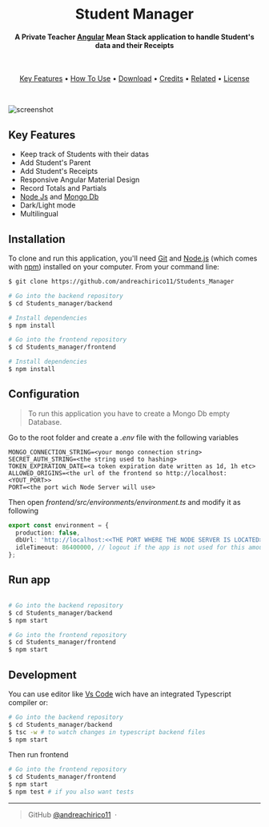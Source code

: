 <h1 align="center">
  <br>
  Student Manager
  <br>
</h1>

<h4 align="center">A Private Teacher <a href="https://angular.io/" target="_blank">Angular</a> Mean Stack application to handle Student's data and their Receipts</h4>

<br>

<p align="center">
  <a href="#key-features">Key Features</a> •
  <a href="#how-to-use">How To Use</a> •
  <a href="#download">Download</a> •
  <a href="#credits">Credits</a> •
  <a href="#related">Related</a> •
  <a href="#license">License</a>
</p>

<br>

![screenshot](./sample.gif)

## Key Features

- Keep track of Students with their datas
- Add Student's Parent
- Add Student's Receipts
- Responsive Angular Material Design
- Record Totals and Partials
- <a href="https://nodejs.org/en/">Node Js</a> and <a href="https://www.mongodb.com/">Mongo Db</a>
- Dark/Light mode
- Multilingual

## Installation

To clone and run this application, you'll need [Git](https://git-scm.com) and [Node.js](https://nodejs.org/en/download/) (which comes with [npm](http://npmjs.com)) installed on your computer. From your command line:

```bash
$ git clone https://github.com/andreachirico11/Students_Manager

# Go into the backend repository
$ cd Students_manager/backend

# Install dependencies
$ npm install

# Go into the frontend repository
$ cd Students_manager/frontend

# Install dependencies
$ npm install

```

## Configuration

> To run this application you have to create a Mongo Db empty Database.

Go to the root folder and create a <i>.env</i> file with the following variables

```
MONGO_CONNECTION_STRING=<your mongo connection string>
SECRET_AUTH_STRING=<the string used to hashing>
TOKEN_EXPIRATION_DATE=<a token expiration date written as 1d, 1h etc>
ALLOWED_ORIGINS=<the url of the frontend so http://localhost:<YOUT_PORT>>
PORT=<the port wich Node Server will use>
```

Then open <i>frontend/src/environments/environment.ts</i> and modify it as following

```typescript
export const environment = {
  production: false,
  dbUrl: 'http://localhost:<<THE PORT WHERE THE NODE SERVER IS LOCATED>>/api/',
  idleTimeout: 86400000, // logout if the app is not used for this amount of time
};
```

## Run app

```bash

# Go into the backend repository
$ cd Students_manager/backend
$ npm start

# Go into the frontend repository
$ cd Students_manager/frontend
$ npm start

```

## Development

You can use editor like <a href="https://code.visualstudio.com/">Vs Code</a> wich have an integrated Typescript compiler or:

```bash
# Go into the backend repository
$ cd Students_manager/backend
$ tsc -w # to watch changes in typescript backend files
$ npm start

```

Then run frontend

```bash
# Go into the frontend repository
$ cd Students_manager/frontend
$ npm start
$ npm test # if you also want tests

```

---

> GitHub [@andreachirico11](https://github.com/andreachirico11) &nbsp;&middot;&nbsp;
